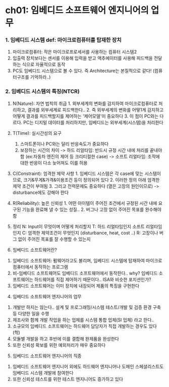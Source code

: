 # ch01: 임베디드 소프트웨어 엔지니어의 업무

### 1. 임베디드 시스템 def: 마이크로컴퓨터를 탑재한 장치

  1) 마이크로컴퓨터: 작은 마이크로프로세서를 사용하는 컴퓨터 시스템2
  2) 입출력 장치보다는 센서를 이용해 입력을 받고 액추에이터를 사용해 피드백을 전달하는 식으로 자율적으로 동작
  3) PC도 임베디드 시스템으로 볼 수 있다. 즉 Architecture는 본질적으로 같다! (컴퓨터구조를 기억하라..)

### 2. 임베디드 시스템의 특징(NTCR)
  1) N(Nature): 자연 법칙의 취급
    1. 외부세계의 변화를 감지하여 마이크로컴퓨터로 처리하고, 결과를 외부세계로 피드백한다..
    2. 즉 외부세계의 변화를 어떻1게 감지하고 어떻게 결과를 피드백할지를 제어하는 '제어모델'이 중요하다
    3. 이 점이 PC와는 다르다. PC는 디지털 데이터를 처리하지만, 임베디드는 외부세계(시스템)을 처리한다
  2) T(Time): 실시간성의 요구
     1. 스마트폰이나 PC와는 달리 반응속도가 중요하다
     2. 보장하는 시간의 차이
      -> 하드 리얼타임: 반드시 규정 시간 내에 처리를 끝내야 함 (ex:자동차 엔진의 제어 등 크리티컬한 case)
      -> 소프트 리얼타임: 조작에 대한 반응이 다소 늦어져도 이를 허용
  3) C(Constraint): 엄격한 제약 사항
    1. 임베디드 시스템은 각 case에 맞는 시스템이므로, 크기&무게&가격&이용조건 등이 정의되어 있다
    2. 이러한 정의 아래 엄격한 제약 조건이 부여됨
    3. 그리고 전력문제도 중요하다 (열은 고장의 원인이므로)
    -> disturbance에도 강해야 한다
  4) R(Reliability): 높은 신뢰성
    1. 어떤 아이템이 주어진 조건에서 규정된 시간 내에 요구된 기능을 완료해 낼 수 있는 성질..
    2. 버그나 고장 없이 주어진 목표를 완수해야 함

  5) 정리
    N: Input이 무엇이며 어떻게 처리할지
    T: 하드 리얼타임인지 소프트 리얼타임인지
    C: 엄격한 제약조건이 무엇인지 (disturbance, heat, cost ..)
    R: 고장이나 버그 없이 주어진 목표를 잘 수행할 수 있는지

3) 임베디드 소프트웨어란?
  1. 임베디드 소프트웨어: 펌웨어라고도 불리며, 임베디드 시스템에 탑재하여 마이크로컴퓨터에서 동작하는 프로그램
  2. 비-임베디드 소프트웨어도 임베디드 소프트웨어에서 동작한다.. why? 임베디드 소프트웨어는 하드웨어를 직접 제어하기 때문이다.. ISA와 비슷한 포지션인가?
  3. 임베디드 소프트웨어는 이미 장치에 내장되어 제품의 특징을 구현한다

4) 임베디드 소프트웨어 엔지니어의 업무
  1. 개발만 하지는 않는다.. 설계 및 프로그래밍/시스템 테스트/개발 및 검증 환경 구축 등 다양한 일을 수행
  2. 제조사와 함께 개발 작업을 하는 업체를 시스템 통합 업체(SI 업체) 라고 한다..
  3. 소규모의 임베디드 소프트웨어는 하드웨어 담당자가 직접 개발하는 경우도 있다 (헉)
  4. 모듈별 개발을 하고 후반에 이를 결합해 완제품을 완성한다
  5. 또한 신뢰성 확보를 위한 예외처리가 매우 중요하다

5) 임베디드 소프트웨어 엔지니어의 직종
  1. 임베디드 소프트웨어 엔지니어 외에도 하드웨어 엔지니어나 도메인 스페셜리스트도 임베디드 시스템 개발에 참여한다
  2. 또한 신뢰성 테스트를 위한 테스트 엔지니어도 증가하고 있다

